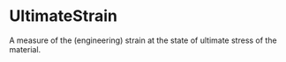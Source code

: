 UltimateStrain
==============

A measure of the (engineering) strain at the state of ultimate stress of the material.
